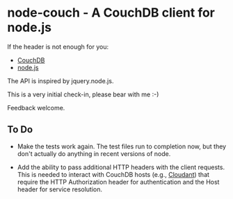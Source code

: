 node-couch - A CouchDB client for node.js
=========================================

If the header is not enough for you:

* [CouchDB](http://couchdb.org/)
* [node.js](http://tinyclouds.org/node/)

The API is inspired by jquery.node.js.

This is a very initial check-in, please bear with me :-)

Feedback welcome.

To Do
-----

* Make the tests work again. The test files run to completion now, but they don't actually do anything in recent versions of node.

* Add the ability to pass additional HTTP headers with the client requests. This is needed to interact with CouchDB hosts (e.g., [Cloudant](http://cloudant.com)) that require the HTTP Authorization header for authentication and the Host header for service resolution.
